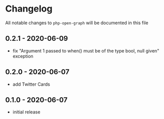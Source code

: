 # Changelog

All notable changes to `php-open-graph` will be documented in this file

## 0.2.1 - 2020-06-09

- fix "Argument 1 passed to when() must be of the type bool, null given" exception

## 0.2.0 - 2020-06-07

- add Twitter Cards

## 0.1.0 - 2020-06-07

- initial release

